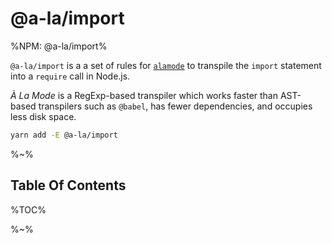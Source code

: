 # @a-la/import

%NPM: @a-la/import%

`@a-la/import` is a a set of rules for [`alamode`](https://alamode.cc) to transpile the `import` statement into a `require` call in Node.js.

_À La Mode_ is a RegExp-based transpiler which works faster than AST-based transpilers such as `@babel`, has fewer dependencies, and occupies less disk space.

```sh
yarn add -E @a-la/import
```

%~%

## Table Of Contents

%TOC%

%~%